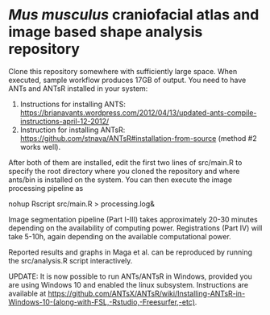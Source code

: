 # _Mus musculus_ craniofacial atlas and image based shape analysis repository
Clone this repository somewhere with sufficiently large space. 
When executed, sample workflow produces 17GB of output. 
You need to have ANTs and ANTsR installed in your system:

1. Instructions for installing ANTS: https://brianavants.wordpress.com/2012/04/13/updated-ants-compile-instructions-april-12-2012/ 
2. Instruction for installing ANTsR: https://github.com/stnava/ANTsR#installation-from-source (method #2 works well).
  
After both of them are installed, edit the first two lines of src/main.R to specify the root directory where you cloned the repository and where ants/bin is installed on the system. You can then execute the image processing pipeline as

nohup Rscript src/main.R > processing.log&

Image segmentation pipeline (Part I-III) takes approximately 20-30 minutes depending on the availability of computing power. Registrations (Part IV) will take 5-10h, again depending on the available computational power. 

Reported results and graphs in Maga et al. can be reproduced by running the src/analysis.R script interactively. 

UPDATE: It is now possible to run ANTs/ANTsR in Windows, provided you are using Windows 10 and enabled the linux subsystem. Instructions are available at https://github.com/ANTsX/ANTsR/wiki/Installing-ANTsR-in-Windows-10-(along-with-FSL,-Rstudio,-Freesurfer,-etc).




